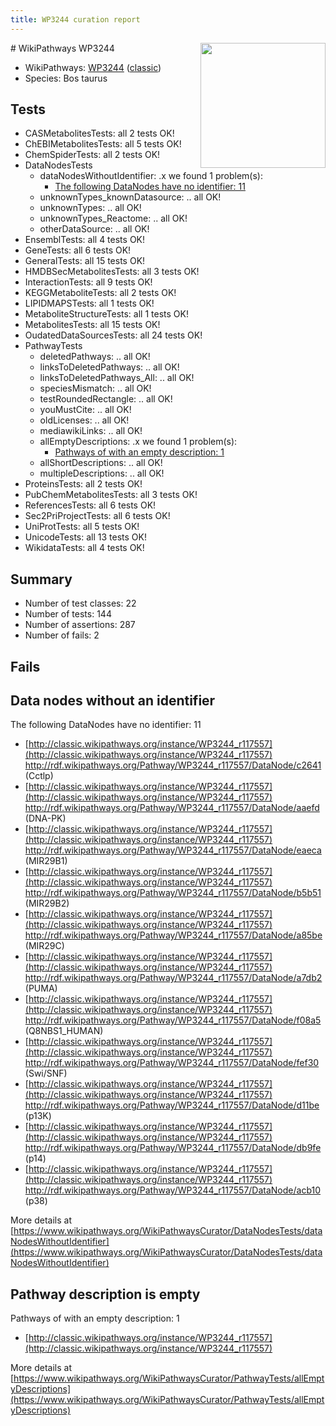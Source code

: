```yaml
---
title: WP3244 curation report
---
```


<img style="float: right; width: 200px" src="https://upload.wikimedia.org/wikipedia/commons/thumb/8/83/Wplogo_with_text_500.png/640px-Wplogo_with_text_500.png" />
# WikiPathways WP3244

* WikiPathways: [WP3244](https://wikipathways.org/pathways/WP3244) ([classic](https://classic.wikipathways.org/instance/WP3244))
* Species: Bos taurus
## Tests
* CASMetabolitesTests: all 2 tests OK!
* ChEBIMetabolitesTests: all 5 tests OK!
* ChemSpiderTests: all 2 tests OK!
* DataNodesTests
    * dataNodesWithoutIdentifier: .x we found 1 problem(s):
        * [The following DataNodes have no identifier: 11](#8792c491)
    * unknownTypes_knownDatasource: .. all OK!
    * unknownTypes: .. all OK!
    * unknownTypes_Reactome: .. all OK!
    * otherDataSource: .. all OK!
* EnsemblTests: all 4 tests OK!
* GeneTests: all 6 tests OK!
* GeneralTests: all 15 tests OK!
* HMDBSecMetabolitesTests: all 3 tests OK!
* InteractionTests: all 9 tests OK!
* KEGGMetaboliteTests: all 2 tests OK!
* LIPIDMAPSTests: all 1 tests OK!
* MetaboliteStructureTests: all 1 tests OK!
* MetabolitesTests: all 15 tests OK!
* OudatedDataSourcesTests: all 24 tests OK!
* PathwayTests
    * deletedPathways: .. all OK!
    * linksToDeletedPathways: .. all OK!
    * linksToDeletedPathways_All: .. all OK!
    * speciesMismatch: .. all OK!
    * testRoundedRectangle: .. all OK!
    * youMustCite: .. all OK!
    * oldLicenses: .. all OK!
    * mediawikiLinks: .. all OK!
    * allEmptyDescriptions: .x we found 1 problem(s):
        * [Pathways of with an empty description: 1](#798a4967)
    * allShortDescriptions: .. all OK!
    * multipleDescriptions: .. all OK!
* ProteinsTests: all 2 tests OK!
* PubChemMetabolitesTests: all 3 tests OK!
* ReferencesTests: all 6 tests OK!
* Sec2PriProjectTests: all 6 tests OK!
* UniProtTests: all 5 tests OK!
* UnicodeTests: all 13 tests OK!
* WikidataTests: all 4 tests OK!


## Summary

* Number of test classes: 22
* Number of tests: 144
* Number of assertions: 287
* Number of fails: 2

## Fails

<a name="8792c491" />

## Data nodes without an identifier

The following DataNodes have no identifier: 11

* [http://classic.wikipathways.org/instance/WP3244_r117557](http://classic.wikipathways.org/instance/WP3244_r117557) http://rdf.wikipathways.org/Pathway/WP3244_r117557/DataNode/c2641 (Cctlp)
* [http://classic.wikipathways.org/instance/WP3244_r117557](http://classic.wikipathways.org/instance/WP3244_r117557) http://rdf.wikipathways.org/Pathway/WP3244_r117557/DataNode/aaefd (DNA-PK)
* [http://classic.wikipathways.org/instance/WP3244_r117557](http://classic.wikipathways.org/instance/WP3244_r117557) http://rdf.wikipathways.org/Pathway/WP3244_r117557/DataNode/eaeca (MIR29B1)
* [http://classic.wikipathways.org/instance/WP3244_r117557](http://classic.wikipathways.org/instance/WP3244_r117557) http://rdf.wikipathways.org/Pathway/WP3244_r117557/DataNode/b5b51 (MIR29B2)
* [http://classic.wikipathways.org/instance/WP3244_r117557](http://classic.wikipathways.org/instance/WP3244_r117557) http://rdf.wikipathways.org/Pathway/WP3244_r117557/DataNode/a85be (MIR29C)
* [http://classic.wikipathways.org/instance/WP3244_r117557](http://classic.wikipathways.org/instance/WP3244_r117557) http://rdf.wikipathways.org/Pathway/WP3244_r117557/DataNode/a7db2 (PUMA)
* [http://classic.wikipathways.org/instance/WP3244_r117557](http://classic.wikipathways.org/instance/WP3244_r117557) http://rdf.wikipathways.org/Pathway/WP3244_r117557/DataNode/f08a5 (Q8NBS1_HUMAN)
* [http://classic.wikipathways.org/instance/WP3244_r117557](http://classic.wikipathways.org/instance/WP3244_r117557) http://rdf.wikipathways.org/Pathway/WP3244_r117557/DataNode/fef30 (Swi/SNF)
* [http://classic.wikipathways.org/instance/WP3244_r117557](http://classic.wikipathways.org/instance/WP3244_r117557) http://rdf.wikipathways.org/Pathway/WP3244_r117557/DataNode/d11be (p13K)
* [http://classic.wikipathways.org/instance/WP3244_r117557](http://classic.wikipathways.org/instance/WP3244_r117557) http://rdf.wikipathways.org/Pathway/WP3244_r117557/DataNode/db9fe (p14)
* [http://classic.wikipathways.org/instance/WP3244_r117557](http://classic.wikipathways.org/instance/WP3244_r117557) http://rdf.wikipathways.org/Pathway/WP3244_r117557/DataNode/acb10 (p38)


More details at [https://www.wikipathways.org/WikiPathwaysCurator/DataNodesTests/dataNodesWithoutIdentifier](https://www.wikipathways.org/WikiPathwaysCurator/DataNodesTests/dataNodesWithoutIdentifier)

<a name="798a4967" />

## Pathway description is empty

Pathways of with an empty description: 1

* [http://classic.wikipathways.org/instance/WP3244_r117557](http://classic.wikipathways.org/instance/WP3244_r117557)

More details at [https://www.wikipathways.org/WikiPathwaysCurator/PathwayTests/allEmptyDescriptions](https://www.wikipathways.org/WikiPathwaysCurator/PathwayTests/allEmptyDescriptions)

